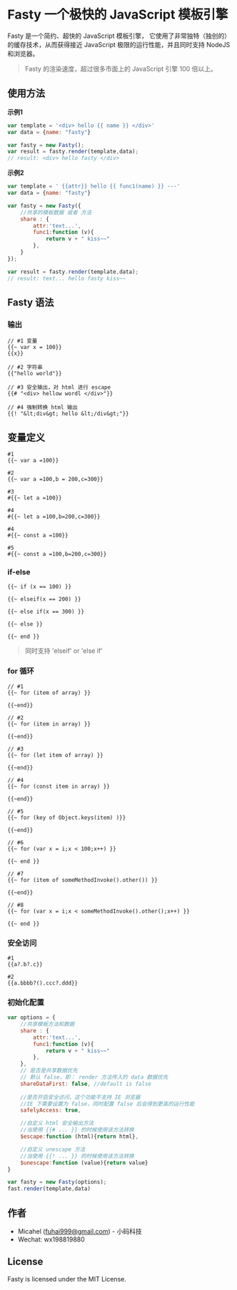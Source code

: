 # Fasty 一个极快的 JavaScript 模板引擎

Fasty 是一个简约、超快的 JavaScript 模板引擎， 它使用了非常独特（独创的）的缓存技术，从而获得接近 JavaScript 极限的运行性能，并且同时支持 NodeJS 和浏览器。


> Fasty 的渲染速度，超过很多市面上的 JavaScript 引擎 100 倍以上。


## 使用方法

**示例1**
```javascript
var template = '<div> hello {{ name }} </div>'
var data = {name: "fasty"}

var fasty = new Fasty();
var result = fasty.render(template,data);
// result: <div> hello fasty </div>
```

**示例2**
```javascript
var template = ' {{attr}} hello {{ func1(name) }} ---'
var data = {name: "fasty"}

var fasty = new Fasty({
    //共享的模板数据 或者 方法
    share : {
        attr:'text...',
        func1:function (v){
            return v + " kiss~~"
        },
    }
});

var result = fasty.render(template,data);
// result: text... hello fasty kiss~~
```


## Fasty 语法


### 输出

```
// #1 变量
{{~ var x = 100}}
{{x}}

// #2 字符串
{{"hello world"}}

// #3 安全输出，对 html 进行 escape
{{# "<div> hellow wordl </div>"}}

// #4 强制转换 html 输出
{{! "&lt;div&gt; hello &lt;/div&gt;"}}
```


## 变量定义

```
#1
{{~ var a =100}}

#2
{{~ var a =100,b = 200,c=300}}

#3
#{{~ let a =100}}

#4
#{{~ let a =100,b=200,c=300}}

#4
#{{~ const a =100}}

#5
#{{~ const a =100,b=200,c=300}}
```

### if-else

```
{{~ if (x == 100) }}

{{~ elseif(x == 200) }}

{{~ else if(x == 300) }}

{{~ else }}

{{~ end }}
```

> 同时支持 'elseif' or 'else if'

### for 循环
```
// #1
{{~ for (item of array) }}

{{~end}}

// #2
{{~ for (item in array) }}

{{~end}}

// #3
{{~ for (let item of array) }}

{{~end}}

// #4
{{~ for (const item in array) }}

{{~end}}

// #5
{{~ for (key of Object.keys(item) )}}

{{~end}}

// #6
{{~ for (var x = i;x < 100;x++) }}

{{~ end }}

// #7
{{~ for (item of someMethodInvoke().other()) }}

{{~end}}

// #8
{{~ for (var x = i;x < someMethodInvoke().other();x++) }}

{{~ end }}
```

### 安全访问

```
#1
{{a?.b?.c}}

#2
{{a.bbbb?().ccc?.ddd}}
```

### 初始化配置

```javascript
var options = {
    //共享模板方法和数据
    share : {
        attr:'text...',
        func1:function (v){
            return v + " kiss~~"
        },
    },
    // 是否是共享数据优先
    // 默认 false，即： render 方法传入的 data 数据优先
    shareDataFirst: false, //default is false
    
    //是否开启安全访问，这个功能不支持 IE 浏览器
    //IE 下需要设置为 false，同时配置 false 后会得到更高的运行性能
    safelyAccess: true,

    //自定义 html 安全输出方法
    //当使用 {{# ... }} 的时候使用该方法转换
    $escape:function (html){return html},

    //自定义 unescape 方法
    //当使用 {{! ... }} 的时候使用该方法转换
    $unescape:function (value){return value}
}

var fasty = new Fasty(options);
fast.render(template,data)
```

## 作者

- Micahel (fuhai999@gmail.com) - 小码科技
- Wechat: wx198819880

## License
Fasty is licensed under the MIT License. 

